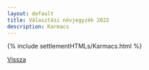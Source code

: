 ```yaml
---
layout: default
title: Választási névjegyzék 2022
description: Karmacs
---
```


{% include settlementHTMLs/Karmacs.html %}

[Vissza](../)